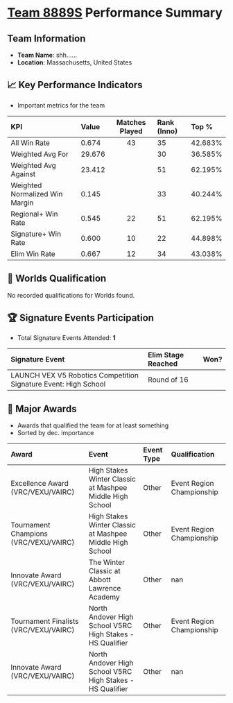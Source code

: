 # [Team 8889S](https://https://www.robotevents.com/teams/V5RC/8889S) Performance Summary

##  Team Information
- **Team Name**: shh......
- **Location**: Massachusetts, United States

## 📈 Key Performance Indicators
- Important metrics for the team

| KPI | Value | Matches Played | Rank (Inno) | Top % |
|:---|:-----|:--------------:|:----|:-----|
| All Win Rate | 0.674 | 43 | 35 | 42.683% |
| Weighted Avg For | 29.676 |  | 30 | 36.585% |
| Weighted Avg Against | 23.412 |  | 51 | 62.195% |
| Weighted Normalized Win Margin | 0.145 |  | 33 | 40.244% |
| Regional+ Win Rate | 0.545 | 22 | 51 | 62.195% |
| Signature+ Win Rate | 0.600 | 10 | 22 | 44.898% |
| Elim Win Rate | 0.667 | 12 | 34 | 43.038% |


## 🎯 Worlds Qualification
No recorded qualifications for Worlds found.

## 🏆 Signature Events Participation
- Total Signature Events Attended: **1**

| Signature Event | Elim Stage Reached | Won? |
|:----------------|:-------------------|:----|
| LAUNCH VEX V5 Robotics Competition Signature Event: High School | Round of 16 |  |


## 🥇 Major Awards
- Awards that qualified the team for at least something
- Sorted by dec. importance

| Award | Event | Event Type | Qualification |
|:------|:------|:-----------|:--------------|
| Excellence Award (VRC/VEXU/VAIRC) | High Stakes Winter Classic at Mashpee Middle High School | Other | Event Region Championship |
| Tournament Champions (VRC/VEXU/VAIRC) | High Stakes Winter Classic at Mashpee Middle High School | Other | Event Region Championship |
| Innovate Award (VRC/VEXU/VAIRC) | The Winter Classic at Abbott Lawrence Academy | Other | nan |
| Tournament Finalists (VRC/VEXU/VAIRC) | North Andover High School V5RC High Stakes - HS Qualifier | Other | Event Region Championship |
| Innovate Award (VRC/VEXU/VAIRC) | North Andover High School V5RC High Stakes - HS Qualifier | Other | nan |

